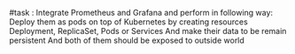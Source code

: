 #task : 
Integrate Prometheus and Grafana and perform in following way:
Deploy them as pods on top of Kubernetes by creating resources Deployment, ReplicaSet, Pods or Services
And make their data to be remain persistent
And both of them should be exposed to outside world
